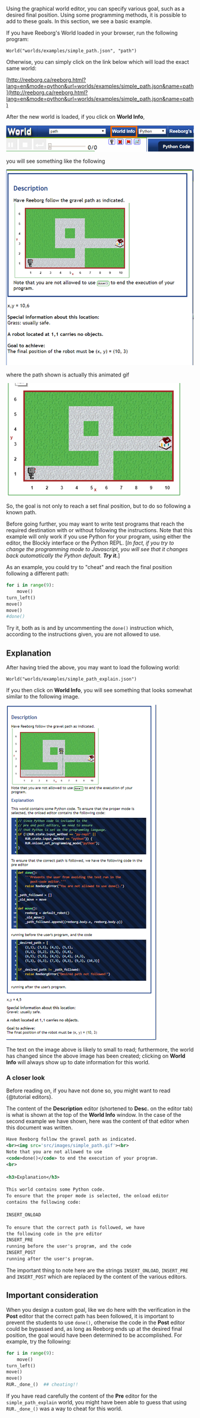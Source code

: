Using the graphical world editor, you can specify various goal, such as
a desired final position.  Using some programming methods, it is possible
to add to these goals.  In this section, we see a basic example.

If you have Reeborg's World loaded in your browser, run the following program:
```
World("worlds/examples/simple_path.json", "path")
```

Otherwise, you can simply click on the link below which will load the exact same world:

[http://reeborg.ca/reeborg.html?lang=en&mode=python&url=worlds/examples/simple_path.json&name=path](http://reeborg.ca/reeborg.html?lang=en&mode=python&url=worlds/examples/simple_path.json&name=path)

After the new world is loaded, if you click on **World Info**,

![world_info][world_info]

[world_info]: ../../src/images/world_info.png


you will see something like the following

![simple_path1][simple_path1]

[simple_path1]: ../../src/images/simple_path1.png

where the path shown is actually this animated gif

![simple_path][simple_path]

[simple_path]: ../../src/images/simple_path.gif

So, the goal is not only to reach a set final position, but to do so
following a known path.

Before going further, you may want to write test programs that reach the required destination with or without following the instructions.
Note that this example will only work if you use Python for your program,
using either the editor, the Blockly interface or the Python REPL.
[_In fact, if you try to change the programming mode to Javascript, you will
see that it changes back automatically the Python default. **Try it.**_]

As an example, you could try to "cheat" and reach the final position
following a different path:

```python
for i in range(9):
    move()
turn_left()
move()
move()
#done()

```

Try it, both as is and by uncommenting the `done()` instruction which,
according to the instructions given, you are not allowed to use.

## Explanation

After having tried the above, you may want to load the following world:

```
World("worlds/examples/simple_path_explain.json")
```

If you then click on **World Info**, you will see something that looks
somewhat similar to the following image.

![simple_path2][simple_path2]

[simple_path2]: ../../src/images/simple_path_explain.png

The text on the image above is likely to small to read; furthermore, the
world has changed since the above image has been created; clicking on
**World Info** will always show up to date information for this world.

### A closer look

Before reading on, if you have not done so, you might want to
read {@tutorial editors}.


The content of the **Description** editor (shortened to **Desc.** on the editor tab) is what is shown at the top of the **World Info** window.
In the case of the second example we have shown, here was the content of that editor
when this document was written.

```xml
Have Reeborg follow the gravel path as indicated.
<br><img src='src/images/simple_path.gif'><br>
Note that you are not allowed to use
<code>done()</code> to end the execution of your program.
<br>

<h3>Explanation</h3>

This world contains some Python code.
To ensure that the proper mode is selected, the onload editor
contains the following code:

INSERT_ONLOAD

To ensure that the correct path is followed, we have
the following code in the pre editor
INSERT_PRE
running before the user's program, and the code
INSERT_POST
running after the user's program.
```

The important thing to note here are the strings `INSERT_ONLOAD`, `INSERT_PRE` and `INSERT_POST`
which are replaced by the content of the various editors.


## Important consideration

When you design a custom goal, like we do here with the verification
in the **Post** editor that the correct path has been followed,
it is important to prevent the students to use `done()`, otherwise the
code in the **Post** editor could be bypassed and, as long as Reeborg
ends up at the desired final position, the goal would have been
determined to be accomplished.  For example, try the following:

```python
for i in range(9):
    move()
turn_left()
move()
move()
RUR._done_()  ## cheating!!
```

If you have read carefully the content of the **Pre** editor for
the `simple_path_explain` world, you might have been able to
guess that using `RUR._done_()` was a way to cheat for this world.
